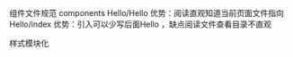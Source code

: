 组件文件规范
components
    Hello/Hello 优势：阅读直观知道当前页面文件指向
    Hello/index  优势：引入可以少写后面Hello ，缺点阅读文件查看目录不直观


样式模块化

